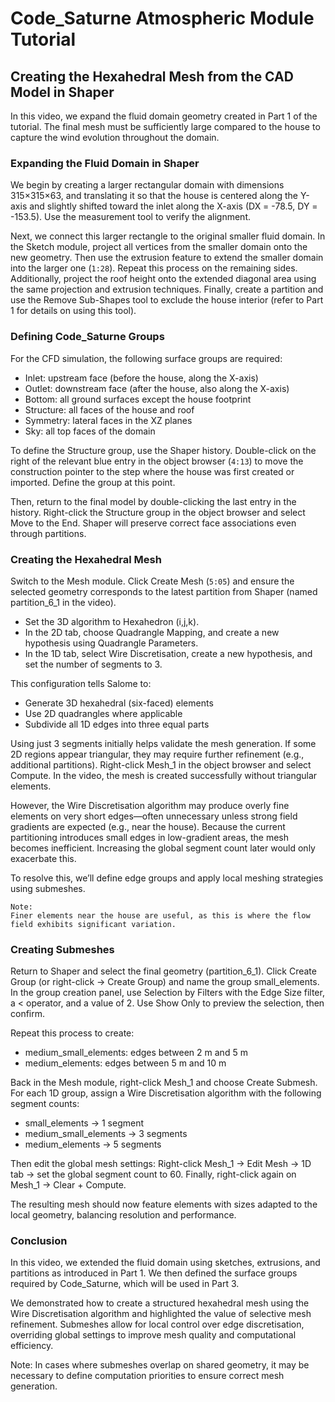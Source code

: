 # Code_Saturne Atmospheric Module Tutorial
## Creating the Hexahedral Mesh from the CAD Model in Shaper
In this video, we expand the fluid domain geometry created in Part 1 of the tutorial. The final mesh must be sufficiently large compared to the house to capture the wind evolution throughout the domain.

### Expanding the Fluid Domain in Shaper
We begin by creating a larger rectangular domain with dimensions 315×315×63, and translating it so that the house is centered along the Y-axis and slightly shifted toward the inlet along the X-axis (DX = -78.5, DY = -153.5). Use the measurement tool to verify the alignment.

Next, we connect this larger rectangle to the original smaller fluid domain. In the Sketch module, project all vertices from the smaller domain onto the new geometry. Then use the extrusion feature to extend the smaller domain into the larger one (`1:28`). Repeat this process on the remaining sides.
Additionally, project the roof height onto the extended diagonal area using the same projection and extrusion techniques.
Finally, create a partition and use the Remove Sub-Shapes tool to exclude the house interior (refer to Part 1 for details on using this tool).

### Defining Code_Saturne Groups

For the CFD simulation, the following surface groups are required:

- Inlet: upstream face (before the house, along the X-axis)
- Outlet: downstream face (after the house, also along the X-axis)
- Bottom: all ground surfaces except the house footprint
- Structure: all faces of the house and roof
- Symmetry: lateral faces in the XZ planes
- Sky: all top faces of the domain

To define the Structure group, use the Shaper history. Double-click on the right of the relevant blue entry in the object browser (`4:13`) to move the construction pointer to the step where the house was first created or imported. Define the group at this point.

Then, return to the final model by double-clicking the last entry in the history. Right-click the Structure group in the object browser and select Move to the End. Shaper will preserve correct face associations even through partitions.

### Creating the Hexahedral Mesh
Switch to the Mesh module. Click Create Mesh (`5:05`) and ensure the selected geometry corresponds to the latest partition from Shaper (named partition_6_1 in the video).

- Set the 3D algorithm to Hexahedron (i,j,k).
- In the 2D tab, choose Quadrangle Mapping, and create a new hypothesis using Quadrangle Parameters.
- In the 1D tab, select Wire Discretisation, create a new hypothesis, and set the number of segments to 3.

This configuration tells Salome to:
- Generate 3D hexahedral (six-faced) elements
- Use 2D quadrangles where applicable
- Subdivide all 1D edges into three equal parts

Using just 3 segments initially helps validate the mesh generation. If some 2D regions appear triangular, they may require further refinement (e.g., additional partitions). Right-click Mesh_1 in the object browser and select Compute. In the video, the mesh is created successfully without triangular elements.

However, the Wire Discretisation algorithm may produce overly fine elements on very short edges—often unnecessary unless strong field gradients are expected (e.g., near the house). Because the current partitioning introduces small edges in low-gradient areas, the mesh becomes inefficient. Increasing the global segment count later would only exacerbate this.

To resolve this, we’ll define edge groups and apply local meshing strategies using submeshes.

    Note:
    Finer elements near the house are useful, as this is where the flow field exhibits significant variation.


### Creating Submeshes

Return to Shaper and select the final geometry (partition_6_1). Click Create Group (or right-click → Create Group) and name the group small_elements.
In the group creation panel, use Selection by Filters with the Edge Size filter, a < operator, and a value of 2. Use Show Only to preview the selection, then confirm.

Repeat this process to create:

- medium_small_elements: edges between 2 m and 5 m
- medium_elements: edges between 5 m and 10 m

Back in the Mesh module, right-click Mesh_1 and choose Create Submesh. For each 1D group, assign a Wire Discretisation algorithm with the following segment counts:

- small_elements → 1 segment
- medium_small_elements → 3 segments
- medium_elements → 5 segments

Then edit the global mesh settings:
Right-click Mesh_1 → Edit Mesh → 1D tab → set the global segment count to 60.
Finally, right-click again on Mesh_1 → Clear + Compute.

The resulting mesh should now feature elements with sizes adapted to the local geometry, balancing resolution and performance.

### Conclusion
In this video, we extended the fluid domain using sketches, extrusions, and partitions as introduced in Part 1. We then defined the surface groups required by Code_Saturne, which will be used in Part 3.

We demonstrated how to create a structured hexahedral mesh using the Wire Discretisation algorithm and highlighted the value of selective mesh refinement. Submeshes allow for local control over edge discretisation, overriding global settings to improve mesh quality and computational efficiency.

Note:
In cases where submeshes overlap on shared geometry, it may be necessary to define computation priorities to ensure correct mesh generation.

